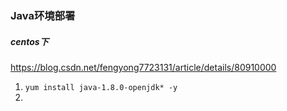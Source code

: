 ### Java环境部署

##### centos下
https://blog.csdn.net/fengyong7723131/article/details/80910000

1. `yum install java-1.8.0-openjdk* -y`
2. 